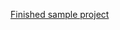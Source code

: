 [Finished sample project](https://github.com/okta/samples-aspnetcore/tree/master/samples-aspnetcore-3x/resource-server)